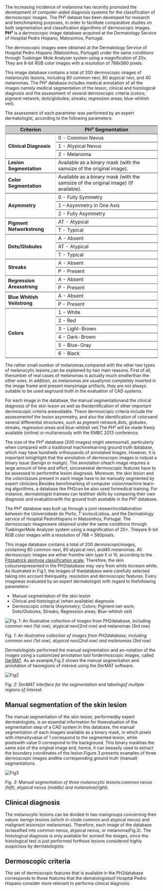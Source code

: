 The increasing incidence of melanoma has recently promoted the development of computer-aided diagnosis systems for the classification of dermoscopic images. The PH² dataset has been developed for research and benchmarking purposes, in order to facilitate comparative studies on both segmentation and classification algorithms of dermoscopic images. **PH²** is a dermoscopic image database acquired at the Dermatology Service of Hospital Pedro Hispano, Matosinhos, Portugal.

The dermoscopic images were obtained at the Dermatology Service of Hospital Pedro Hispano (Matosinhos, Portugal) under the same conditions through Tuebinger Mole Analyzer system using a magnification of 20x. They are 8-bit RGB color images with a resolution of 768x560 pixels.

This image database contains a total of 200 dermoscopic images of melanocytic lesions, including 80 common nevi, 80 atypical nevi, and 40 melanomas. The PH² database includes medical annotation of all the images namely medical segmentation of the lesion, clinical and histological diagnosis and the assessment of several dermoscopic criteria (colors; pigment network; dots/globules; streaks; regression areas; blue-whitish veil).

The assessment of each parameter was performed by an expert dermatologist, according to the following parameters:

<div>
  <table border="1" bordercolor="#CCCCCC" cellpadding="2" style="margin-top:15px; margin-bottom:5px;">
    <tbody>
      <tr align="center" bgcolor="#CCCCCC">
        <td><strong>Criterion</strong></td>
        <td><strong>PH² Segmentation</strong></td>
      </tr>

  <tr>
    <td rowspan="3"><strong>Clinical Diagnosis</td>
    <td>0 - Common Nevus</td>
  </tr>
  <tr>
    <td>1 - Atypical Nevus</td>
  </tr>
  <tr>
    <td>2 - Melanoma</td>
  </tr

  <tr>
    <td rowspan="1"><strong>Lesion Segmentation</td>
    <td>Available as a binary mask (with the samsize of the original image).</td>
  </tr

  <tr>
    <td rowspan="1"><strong>Color Segmentation</td>
    <td>Available as a binary mask (with the samsize of the original image) (If available).</td>
  </tr

  <tr>
    <td rowspan="3"><strong>Asymmetry</strong></td>
    <td>0 - Fully Symmetry</td>
  </tr>
  <tr>
    <td>1 – Asymmetry in One Axis</td>
  </tr>
  <tr>
    <td>2 - Fully Asymmetry</td>
  </tr

  <tr>
    <td rowspan="2"><strong>Pigment Networkstrong</td>
    <td>AT - Atypical</td>
  </tr>
  <tr>
    <td>T - Typical</td>
  </tr

  <tr>
    <td rowspan="3"><strong>Dots/Globules</strong>
    <td>A - Absent</td>
  </tr>
  <tr>
    <td>AT - Atypical</td>
  </tr>
  <tr>
    <td>T - Typical</td>
  </tr
  
  <tr>
    <td rowspan="2"><strong>Streaks</strong></td>
    <td>A - Absent</td>
  </tr>
  <tr>
    <td>P - Present</td>
  </tr

  <tr>
    <td rowspan="2"><strong>Regression Areasstrong</td>
    <td>A - Absent</td>
  </tr>
  <tr>
    <td>P - Present</td>
  </tr

  <tr>
    <td rowspan="2"><strong>Blue Whitish Veilstrong</td>
    <td>A - Absent</td>
  </tr>
  <tr>
    <td>P - Present</td>
  </tr

  <tr>
    <td rowspan="6"><strong>Colors</strong></td>
    <td>1 - White</td>
  </tr>
  <tr>
    <td>2 - Red</td>
  </tr>
  <tr>
    <td>3 - Light-Brown</td>
  </tr>
  <tr>
    <td>4 - Dark-Brown</td>
  </tr>
  <tr>
    <td>5 - Blue-Gray</td>
  </tr>
  <tr>
    <td>6 - Black</td>
  </tr>
    </tbody>
  </table>
</div>

The rather small number of melanomas,compared with the other two types of melanocytic lesions,can be explained by two main reasons. First of all, thenumber of real cases of melanomas is actually much smallerthan the other ones. In addition, as melanomas are usuallynot completely inserted in the image frame and present manyimage artifacts, they are not always suitable to be used asground truth in the evaluation of CAD systems.

For each image in the database, the manual segmentationand the clinical diagnosis of the skin lesion as well as theidentiﬁcation of other important dermoscopic criteria areavailable. These dermoscopic criteria include the assessmentof the lesion asymmetry, and also the identiﬁcation of colorsand several differential structures, such as pigment network,dots, globules, streaks, regression areas and blue-whitish veil.The PH² will be made freely available (online) si-multaneously with the EMBC 2013 conference. 

The size of the PH² database (200 images) might seemssmall, particularly when compared with a traditional machinelearning ground truth database, which may have hundreds orthousands of annotated images. However, it is important tohighlight that the annotation of dermoscopic images is notjust a binary issue (benign or malign). The annotation ofeach image requires a large amount of time and effort, sinceseveral dermoscopic features have to be assessed to performthe lesion diagnosis. Moreover, the skin lesion and the colorclasses present in each image have to be manually segmented by expert clinicians.Besides benchmarking of computer vision/machine learn-ing algorithms, a database like PH2can be also used formedical training. For instance, dermatologist trainees can testtheir skills by comparing their own diagnosis and evaluationwith the ground truth available in the PH² database.

The PH² database was built up through a joint researchcollaboration between the Universidade do Porto, T´ecnicoLisboa, and the Dermatology service of Hospital PedroHispano in Matosinhos, Portugal. The dermoscopic imageswere obtained under the same conditions through TuebingerMole Analyzer system using a magniﬁcation of 20×. Theyare 8-bit RGB color images with a resolution of 768 × 560pixels.

This image database contains a total of 200 dermoscopicimages, containing 80 common nevi, 80 atypical nevi, and40 melanomas. All dermoscopic images are either fromthe skin type II or III, according to the [Fitzpatrick skintype classiﬁcation scale](https://www.bioline.org.br/request?dv09029). Therefore, the skin coloursrepresented in the PH2database may vary from white tocream white. As illustrated in Fig.1, the images of thedatabase were carefully selected taking into account theirquality, resolution and dermoscopic features. Every imagewas evaluated by an expert dermatologist with regard to thefollowing parameters:

- Manual segmentation of the skin lesion
- Clinical and histological (when available) diagnosis
- Dermoscopic criteria (Asymmetry; Colors; Pigment net-work; Dots/Globules; Streaks; Regression areas; Blue-whitish veil)

![Fig. 1: An illustrative collection of images from PH2database, including common nevi (1st row), atypical nevi(2nd row) and melanomas (3rd row)](https://i.ibb.co/bv9QBkt/2023-09-24-150038.png)

<i>Fig. 1: An illustrative collection of images from PH2database, including common nevi (1st row), atypical nevi(2nd row) and melanomas (3rd row)</i>

Dermatologists performed the manual segmentation and an-notation of the images using a customized annotation tool fordermoscopic images, called [DerMAT](https://dl.acm.org/doi/10.1145/2304496.2304501). As an example,Fig.2 shows the manual segmentation and annotation of tworegions of interest using the DerMAT software.

![Fig2](https://i.ibb.co/G5M9KkC/Manual-segmentation-of-three-melanocytic-lesions-common-nevus-left-atypical-nevus.jpg)

<i>Fig. 2: DerMAT interface for the segmentation and labelingof multiple regions of interest.</i>

## Manual segmentation of the skin lesion

The manual segmentation of the skin lesion, performedby expert dermatologists, is an essential information for theevaluation of the segmentation step of a CAD system.In this database, the manual segmentation of each imageis available as a binary mask, in which pixels with intensityvalue of 1 correspond to the segmented lesion, while pixelswith value 0 correspond to the background. This binary maskhas the same size of the original image and, hence, it can beeasily used to extract the boundary coordinates of the lesion.Figure 3 presents examples of three dermoscopic images andthe corresponding ground truth (manual) segmentations.

![Fig3](https://i.ibb.co/CHTd5Jv/Original-image-left-blue-gray-middle-and-dark-brown-region-right.png)

<i>Fig. 3: Manual segmentation of three melanocytic lesions:common nevus (left), atypical nevus (middle) and melanoma(right).</i>

## Clinical diagnosis

The melanocytic lesions can be divided in two maingroups concerning their nature: benign lesions (which in-clude common and atypical nevus) and malignant lesions(or melanomas). Therefore, each image of the database isclassiﬁed into common nevus, atypical nevus, or melanoma(Fig.3). The histological diagnosis is only available for someof the images, since the histological test is just performed forthose lesions considered highly suspicious by dermatologists

## Dermoscopic criteria

The set of dermoscopic features that is available in the PH2database corresponds to those features that the dematologistsof Hospital Pedro Hispano consider more relevant to performa clinical diagnosis. 
